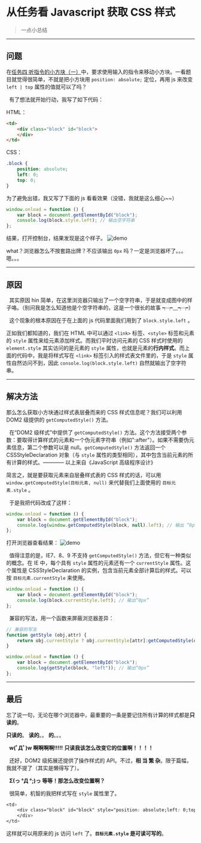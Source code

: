 # 从任务看 Javascript 获取 CSS 样式

> 一点小总结

------

## 问题

在[任务四 听指令的小方块（一）](http://ife.baidu.com/course/detail/id/109)中，要求使用输入的指令来移动小方块。一看题目就觉得很简单，不就是把小方块用 `position: absolute;` 定位，再用 js 来改变 `left | top` 属性的值就可以了吗？

&nbsp;
有了想法就开始行动，我写了如下代码：

HTML：
```html
<td>
	<div class="block" id="block">
	</div>
</td>
```

CSS：
```css
.block {
	position: absolute;
	left: 0;
	top: 0;
}
```

为了避免出错，我又写了下面的 js 看看效果（没错，我就是这么细心~~）
```javascript
window.onload = function () {
	var block = document.getElementById("block");
	console.log(block.style.left); // 输出空字符串
};
```

结果，打开控制台，结果发现是这个样子。
![demo](http://p1.bqimg.com/567571/6dd9f7df9fc9782e.png)

what？浏览器怎么不按套路出牌？不应该输出 `0px` 吗？一定是浏览器坏了。。。嗯。。。

------

## 原因

&nbsp;
其实原因 hin 简单，在这里浏览器只输出了一个空字符串，于是就变成图中的样子咯。（别问我是怎么知道他是个空字符串的，这是一个很长的故事 ┭┮﹏┭┮）

&nbsp;
这个现象的根本原因在于在上面的 js 代码里面我们用到了 `block.style.left` 。

正如我们都知道的，我们在 HTML 中可以通过 `<link>` 标签、`<style>` 标签和元素的 `style` 属性来给元素添加样式。而我们平时访问元素的 CSS 样式时使用的 `element.style` 其实访问的是元素的 `style` 属性，也就是元素的**行内样式**。而上面的代码中，我是将样式写在 `<link>` 标签引入的样式表文件里的，于是 `style` 属性自然访问不到，因此 `console.log(block.style.left)` 自然就输出了空字符串。

------

## 解决方法

那么怎么获取小方块通过样式表层叠而来的 CSS 样式信息呢？我们可以利用 DOM2 级提供的 `getComputedStyle()` 方法。

&nbsp;
在“DOM2 级样式”中提供了 `getComputedStyle()` 方法。这个方法接受两个参数：要取得计算样式的元素和一个伪元素字符串（例如":after"）。如果不需要伪元素信息，第二个参数可以是 null。`getComputedStyle()` 方法返回一个 CSSStyleDeclaration 对象（与 `style` 属性的类型相同），其中包含当前元素的所有计算的样式。———— 以上来自《JavaScript 高级程序设计》

简言之，就是要获取元素来自层叠样式表的 CSS 样式的话，可以用 `window.getComputedStyle(目标元素, null)` 来代替我们上面使用的 `目标元素.style` 。

&nbsp;
于是我把代码改成了这样：

```javascript
window.onload = function () {
	var block = document.getElementById("block");
	console.log(window.getComputedStyle(block, null).left); // 输出 “0px”
};
```

打开浏览器查看结果：
![demo](http://i1.piimg.com/567571/6b813fcf1b29b586.png)

&nbsp;
值得注意的是，IE7、8、9 不支持 `getComputedStyle()` 方法，但它有一种类似的概念。在 IE 中，每个具有 `style` 属性的元素还有一个 `currentStyle` 属性。这个属性是 CSSStyleDeclaration 的实例，包含当前元素全部计算后的样式。可以按 `目标元素.currentStyle` 来使用。

```javascript
window.onload = function () {
	var block = document.getElementById("block");
	console.log(block.currentStyle.left); // 输出“0px”
};
```

&nbsp;
兼容的写法，用一个函数来屏蔽浏览器差异：

```javascript
// 兼容的写法
function getStyle (obj,attr) {
	return obj.currentStyle ? obj.currentStyle[attr]:getComputedStyle(obj)[attr];
}

window.onload = function () {
	var block = document.getElementById("block");
	console.log(getStyle(block, "left")); // 输出“0px”
};
```

------

## 最后

忘了说一句，无论在哪个浏览器中，最重要的一条是要记住所有计算的样式都是**只读的**。

**只读的**。
**读的**。。
**的**。。。

&nbsp;
**w(ﾟДﾟ)w 啊啊啊啊!!!!!**
**只读我该怎么改变它的位置啊！！！！**

&nbsp;
还好，DOM2 级拓展还提供了操作样式的 API。不过，**相 当 繁 杂**。限于篇幅，我就不提了（其实是懒得写了）。

&nbsp;
**Σ(っ °Д °;)っ 等等！那怎么改变位置啊？**

&nbsp;
很简单，机智的我把样式写在 `style` 属性里了。

```css
<td>
	<div class="block" id="block" style="position: absolute;left: 0;top: 0;">
	</div>
</td>
```
这样就可以用原来的 js 访问 `left` 了。**`目标元素.style` 是可读可写的**。